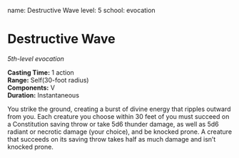 name: Destructive Wave
level: 5
school: evocation

# Destructive Wave 
_5th-level evocation_

**Casting Time:** 1 action  
**Range:** Self(30-foot radius)  
**Components:** V  
**Duration:** Instantaneous 


You strike the ground, creating a burst of divine energy that ripples outward from you. Each creature you choose within 30 feet of you must succeed on a Constitution saving throw or take 5d6 thunder damage, as well as 5d6 radiant or necrotic damage (your choice), and be knocked prone. A creature that succeeds on its saving throw takes half as much damage and isn’t knocked prone.
